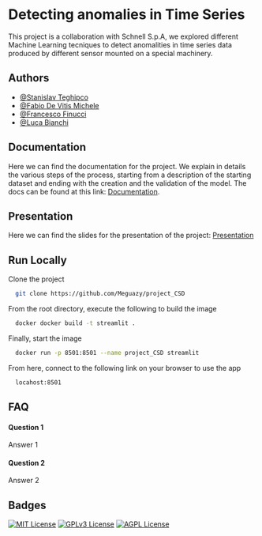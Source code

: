 # Detecting anomalies in Time Series

This project is a collaboration with Schnell S.p.A, we explored different Machine Learning tecniques to detect anomalities in time series data produced by different sensor mounted on a special machinery. 


## Authors

- [@Stanislav Teghipco](https://github.com/Staffilon)
- [@Fabio De Vitis Michele](https://github.com/FabioDevIsTyping)
- [@Francesco Finucci](https://github.com/Meguazy)
- [@Luca Bianchi](https://github.com/BianchiLuca28)

## Documentation
Here we can find the documentation for the project. We explain in details the various steps of the process, starting from a description of the starting dataset and ending with the creation and the validation of the model.
The docs can be found at this link: [Documentation](https://drive.google.com/file/d/1yRoNmiyTgJKQRJEjwGaD6Xc2AcvF08Yqview?usp=sharing).

## Presentation
Here we can find the slides for the presentation of the project: [Presentation](https://unicamit-my.sharepoint.com/:p:/g/personal/stanislav_teghipco_studenti_unicam_it/EeYaSQk9lTdNvvI-N101UtYB6rhWWFd0QLN8m8f8Imn9zw?e=aGzivB)

## Run Locally

Clone the project

```bash
  git clone https://github.com/Meguazy/project_CSD
```

From the root directory, execute the following to build the image

```bash
  docker docker build -t streamlit .
```

Finally, start the image

```bash
  docker run -p 8501:8501 --name project_CSD streamlit
```

From here, connect to the following link on your browser to use the app 

```bash
  locahost:8501
```

## FAQ

#### Question 1

Answer 1

#### Question 2

Answer 2


## Badges

[![MIT License](https://img.shields.io/badge/License-MIT-green.svg)](https://choosealicense.com/licenses/mit/)
[![GPLv3 License](https://img.shields.io/badge/License-GPL%20v3-yellow.svg)](https://opensource.org/licenses/)
[![AGPL License](https://img.shields.io/badge/license-AGPL-blue.svg)](http://www.gnu.org/licenses/agpl-3.0)

